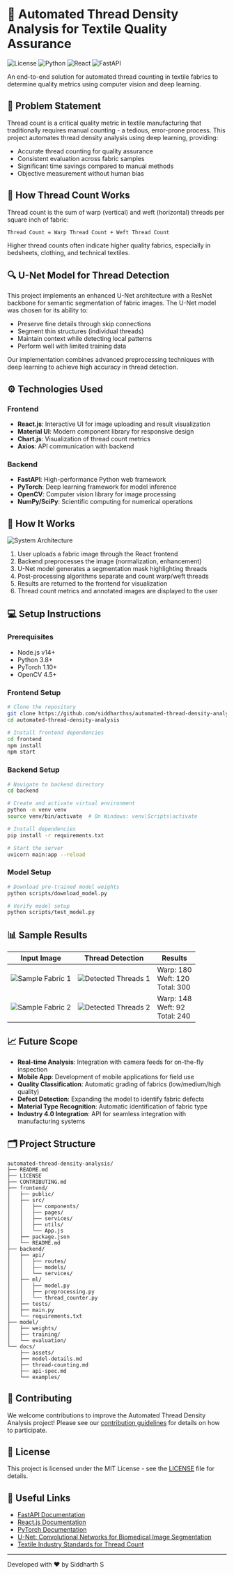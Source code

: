 # 🧵 Automated Thread Density Analysis for Textile Quality Assurance

![License](https://img.shields.io/badge/license-MIT-blue.svg)
![Python](https://img.shields.io/badge/python-v3.8+-blue)
![React](https://img.shields.io/badge/React-v18.0+-61DAFB?logo=react&logoColor=white)
![FastAPI](https://img.shields.io/badge/FastAPI-v0.95.0+-009688?logo=fastapi&logoColor=white)

An end-to-end solution for automated thread counting in textile fabrics to determine quality metrics using computer vision and deep learning.

## 🎯 Problem Statement

Thread count is a critical quality metric in textile manufacturing that traditionally requires manual counting - a tedious, error-prone process. This project automates thread density analysis using deep learning, providing:

- Accurate thread counting for quality assurance
- Consistent evaluation across fabric samples
- Significant time savings compared to manual methods
- Objective measurement without human bias

## 🧠 How Thread Count Works

Thread count is the sum of warp (vertical) and weft (horizontal) threads per square inch of fabric:

```
Thread Count = Warp Thread Count + Weft Thread Count
```

Higher thread counts often indicate higher quality fabrics, especially in bedsheets, clothing, and technical textiles.

## 🔍 U-Net Model for Thread Detection

This project implements an enhanced U-Net architecture with a ResNet backbone for semantic segmentation of fabric images. The U-Net model was chosen for its ability to:

- Preserve fine details through skip connections
- Segment thin structures (individual threads)
- Maintain context while detecting local patterns
- Perform well with limited training data

Our implementation combines advanced preprocessing techniques with deep learning to achieve high accuracy in thread detection.

## ⚙️ Technologies Used

### Frontend
- **React.js**: Interactive UI for image uploading and result visualization
- **Material UI**: Modern component library for responsive design
- **Chart.js**: Visualization of thread count metrics
- **Axios**: API communication with backend

### Backend
- **FastAPI**: High-performance Python web framework
- **PyTorch**: Deep learning framework for model inference
- **OpenCV**: Computer vision library for image processing
- **NumPy/SciPy**: Scientific computing for numerical operations

## 🚀 How It Works

![System Architecture](docs/assets/architecture-diagram.png)

1. User uploads a fabric image through the React frontend
2. Backend preprocesses the image (normalization, enhancement)
3. U-Net model generates a segmentation mask highlighting threads
4. Post-processing algorithms separate and count warp/weft threads
5. Results are returned to the frontend for visualization
6. Thread count metrics and annotated images are displayed to the user

## 💻 Setup Instructions

### Prerequisites
- Node.js v14+
- Python 3.8+
- PyTorch 1.10+
- OpenCV 4.5+

### Frontend Setup
```bash
# Clone the repository
git clone https://github.com/siddharthss/automated-thread-density-analysis.git
cd automated-thread-density-analysis

# Install frontend dependencies
cd frontend
npm install
npm start
```

### Backend Setup
```bash
# Navigate to backend directory
cd backend

# Create and activate virtual environment
python -m venv venv
source venv/bin/activate  # On Windows: venv\Scripts\activate

# Install dependencies
pip install -r requirements.txt

# Start the server
uvicorn main:app --reload
```

### Model Setup
```bash
# Download pre-trained model weights
python scripts/download_model.py

# Verify model setup
python scripts/test_model.py
```

## 📊 Sample Results

| Input Image | Thread Detection | Results |
|-------------|------------------|---------|
| ![Sample Fabric 1](docs/assets/sample-input-1.jpg) | ![Detected Threads 1](docs/assets/thread-detection-1.jpg) | Warp: 180<br>Weft: 120<br>Total: 300 |
| ![Sample Fabric 2](docs/assets/sample-input-2.jpg) | ![Detected Threads 2](docs/assets/thread-detection-2.jpg) | Warp: 148<br>Weft: 92<br>Total: 240 |

## 📈 Future Scope

- **Real-time Analysis**: Integration with camera feeds for on-the-fly inspection
- **Mobile App**: Development of mobile applications for field use
- **Quality Classification**: Automatic grading of fabrics (low/medium/high quality)
- **Defect Detection**: Expanding the model to identify fabric defects
- **Material Type Recognition**: Automatic identification of fabric type
- **Industry 4.0 Integration**: API for seamless integration with manufacturing systems

## 🗂️ Project Structure

```
automated-thread-density-analysis/
├── README.md
├── LICENSE
├── CONTRIBUTING.md
├── frontend/
│   ├── public/
│   ├── src/
│   │   ├── components/
│   │   ├── pages/
│   │   ├── services/
│   │   ├── utils/
│   │   └── App.js
│   ├── package.json
│   └── README.md
├── backend/
│   ├── api/
│   │   ├── routes/
│   │   ├── models/
│   │   └── services/
│   ├── ml/
│   │   ├── model.py
│   │   ├── preprocessing.py
│   │   └── thread_counter.py
│   ├── tests/
│   ├── main.py
│   └── requirements.txt
├── model/
│   ├── weights/
│   ├── training/
│   └── evaluation/
└── docs/
    ├── assets/
    ├── model-details.md
    ├── thread-counting.md
    ├── api-spec.md
    └── examples/
```

## 🤝 Contributing

We welcome contributions to improve the Automated Thread Density Analysis project! Please see our [contribution guidelines](CONTRIBUTING.md) for details on how to participate.

## 🪪 License

This project is licensed under the MIT License - see the [LICENSE](LICENSE) file for details.

## 🔗 Useful Links

- [FastAPI Documentation](https://fastapi.tiangolo.com/)
- [React.js Documentation](https://reactjs.org/docs/getting-started.html)
- [PyTorch Documentation](https://pytorch.org/docs/)
- [U-Net: Convolutional Networks for Biomedical Image Segmentation](https://arxiv.org/abs/1505.04597)
- [Textile Industry Standards for Thread Count](https://www.astm.org/d3775-17r21.html)

---

Developed with ❤️ by Siddharth S
